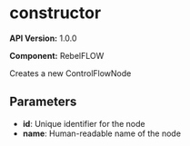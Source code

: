 # constructor

**API Version:** 1.0.0

**Component:** RebelFLOW

Creates a new ControlFlowNode

## Parameters

- **id**: Unique identifier for the node
- **name**: Human-readable name of the node

